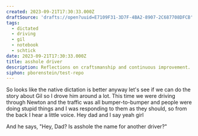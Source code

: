 ```yaml
---
created: 2023-09-21T17:30:33.000Z
draftSource: 'drafts://open?uuid=E7109F31-3D7F-4BA2-8907-2C687708DFCB'
tags:
  - dictated
  - driving
  - gil
  - notebook
  - schtick
date: 2023-09-21T17:30:33.000Z
title: asshole driver
description: Reflections on craftsmanship and continuous improvement.
siphon: pborenstein/test-repo
---
```


So looks like the native dictation is better anyway let's see if we can do the story about Gil so I drove him around a lot. This time we were driving through Newton and the traffic was all bumper-to-bumper and people were doing stupid things and I was responding to them as they should, so from the back I hear a little voice. Hey dad and I say yeah girl

And he says, "Hey, Dad? Is asshole the name for another driver?"
